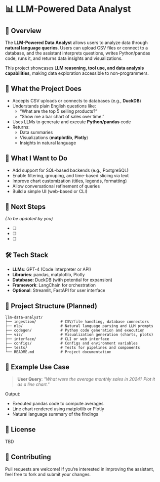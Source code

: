 # 📊 LLM-Powered Data Analyst

## 📌 Overview

The **LLM-Powered Data Analyst** allows users to analyze data through **natural language queries**. Users can upload CSV files or connect to a database, and the assistant interprets questions, writes Python/pandas code, runs it, and returns data insights and visualizations.

This project showcases **LLM reasoning, tool use, and data analysis capabilities**, making data exploration accessible to non-programmers.

## 🚀 What the Project Does

- Accepts CSV uploads or connects to databases (e.g., **DuckDB**)
- Understands plain English questions like:
  - “What are the top 5 selling products?”
  - “Show me a bar chart of sales over time.”
- Uses LLMs to generate and execute **Python/pandas** code
- Returns:
  - Data summaries
  - Visualizations (**matplotlib**, **Plotly**)
  - Insights in natural language

## 🎯 What I Want to Do

- Add support for SQL-based backends (e.g., PostgreSQL)
- Enable filtering, grouping, and time-based slicing via text
- Improve chart customization (titles, legends, formatting)
- Allow conversational refinement of queries
- Build a simple UI (web-based or CLI)

## 🧭 Next Steps

_(To be updated by you)_

- [ ]
- [ ]
- [ ]

## 🛠️ Tech Stack

- **LLMs**: GPT-4 (Code Interpreter or API)
- **Libraries**: pandas, matplotlib, Plotly
- **Database**: DuckDB (with potential for expansion)
- **Framework**: LangChain for orchestration
- **Optional**: Streamlit, FastAPI for user interface

## 📁 Project Structure (Planned)

```
llm-data-analyst/
├── ingestion/           # CSV/file handling, database connectors
├── nlp/                 # Natural language parsing and LLM prompts
├── codegen/             # Python code generation and execution
├── viz/                 # Visualization generation (charts, plots)
├── interface/           # CLI or web interface
├── configs/             # Configs and environment variables
├── tests/               # Tests for pipelines and components
└── README.md            # Project documentation
```

## 🧪 Example Use Case

> **User Query**: _"What were the average monthly sales in 2024? Plot it as a line chart."_

Output:
- Executed pandas code to compute averages
- Line chart rendered using matplotlib or Plotly
- Natural language summary of the findings

## 📄 License

TBD

## 🤝 Contributing

Pull requests are welcome! If you’re interested in improving the assistant, feel free to fork and submit your changes.

